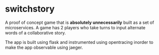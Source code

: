 # switchstory

A proof of concept game that is **absolutely unnecessarily** built as a set of microservices. A game has 2 players who take turns
to input alternate words of a collaborative story.

The app is built using flask and instrumented using opentracing inorder to make the app observable using jaeger.
